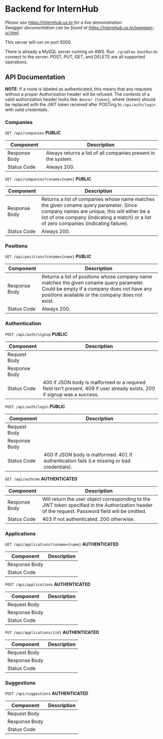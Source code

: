 # Backend for InternHub

_Please see https://internhub.us.to for a live demonstration._
<br/>
_Swagger documentation can be found at https://internhub.us.to/swagger-ui.html._

This server will run on port 5000.

There is already a MySQL server running on AWS.
Run `./gradlew bootRun` to connect to the server.
POST, PUT, GET, and DELETE are all supported operations.

## API Documentation 

**NOTE**: If a route is labeled as authenticated, this means that any requests without a proper Authorization header will be refused. The contents of a valid authorization header looks like: `Bearer {token}`, where {token} should be replaced with the JWT token received after POSTing to `/api/auth/login` with vaild credentials.

### Companies

`GET /api/companies` **PUBLIC**

| Component | Description |
| ------------- | ------------- |
| Response Body | Always returns a list of all companies present in the system.  |
| Status Code | Always 200. |

`GET /api/companies?coname={name}` **PUBLIC**

| Component | Description |
| ------------- | ------------- |
| Response Body | Returns a list of companies whose name matches the given coname query parameter. Since company names are unique, this will either be a list of one company (indicating a match) or a list of zero companies (indicating failure). |
| Status Code | Always 200. |

### Positions

`GET /api/positions?coname={name}` **PUBLIC**

| Component | Description |
| ------------- | ------------- |
| Response Body | Returns a list of positions whose company name matches the given coname query parameter. Could be empty if a company does not have any positions available or the company does not exist. | 
| Status Code | Always 200. |

### Authentication

`POST /api/auth/signup` **PUBLIC**

| Component | Description |
| ------------- | ------------- |
| Request Body | | 
| Response Body | | 
| Status Code | 400 if JSON body is malformed or a required field isn't present. 409 if user already exists. 200 if signup was a success. |

`POST /api/auth/login` **PUBLIC**

| Component | Description |
| ------------- | ------------- |
| Request Body | | 
| Response Body | | 
| Status Code | 400 if JSON body is malformed. 401 if authentication fails (i.e missing or bad credentials). | 

`GET /api/auth/me` **AUTHENTICATED**

| Component | Description |
| ------------- | ------------- |
| Response Body | Will return the user object corresponding to the JWT token specified in the Authorization header of the request. Password field will be omitted. | 
| Status Code | 403 if not authenticated. 200 otherwise. | 

### Applications

`GET /api/applications?coname={name}` **AUTHENTICATED**

| Component | Description |
| ------------- | ------------- |
| Response Body | | 
| Status Code | | 

`POST /api/applications` **AUTHENTICATED**

| Component | Description |
| ------------- | ------------- |
| Request Body | |
| Response Body | | 
| Status Code | | 

`PUT /api/applications/{id}` **AUTHENTICATED**

| Component | Description |
| ------------- | ------------- |
| Request Body | |
| Response Body | | 
| Status Code | | 

### Suggestions

`POST /api/suggestions` **AUTHENTICATED**

| Component | Description |
| ------------- | ------------- |
| Request Body | |
| Response Body | | 
| Status Code | | 
